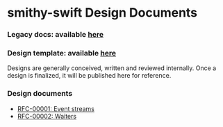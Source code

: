 # smithy-swift Design Documents

### Legacy docs: available [here](DESIGN.md)

### Design template: available [here](rfc-00000-template.md)

Designs are generally conceived, written and reviewed internally.
Once a design is finalized, it will be published here for reference.

### Design documents
- [RFC-00001: Event streams](rfc-00001-event-stream.md)
- [RFC-00002: Waiters](rfc-00002-waiters.md)
